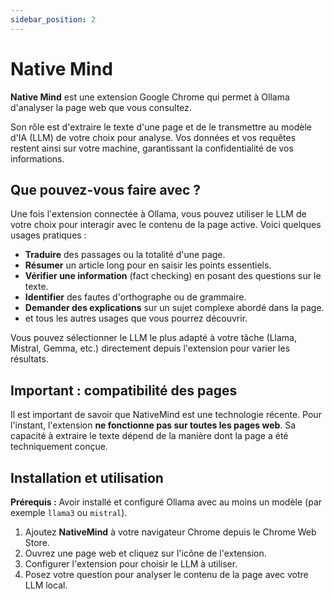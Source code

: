 ```yaml
---
sidebar_position: 2
---
```


# Native Mind

**Native Mind**  est une extension Google Chrome qui permet à Ollama d'analyser la page web que vous consultez.

Son rôle est d'extraire le texte d'une page et de le transmettre au modèle d'IA (LLM) de votre choix pour analyse. Vos données et vos requêtes restent ainsi sur votre machine, garantissant la confidentialité de vos informations.

## Que pouvez-vous faire avec ?

Une fois l'extension connectée à Ollama, vous pouvez utiliser le LLM de votre choix pour interagir avec le contenu de la page active. Voici quelques usages pratiques :

*   **Traduire** des passages ou la totalité d'une page.
*   **Résumer** un article long pour en saisir les points essentiels.
*   **Vérifier une information** (fact checking) en posant des questions sur le texte.
*   **Identifier** des fautes d'orthographe ou de grammaire.
*   **Demander des explications** sur un sujet complexe abordé dans la page.
*   et tous les autres usages que vous pourrez découvrir.

Vous pouvez sélectionner le LLM le plus adapté à votre tâche (Llama, Mistral, Gemma, etc.) directement depuis l'extension pour varier les résultats.

## Important : compatibilité des pages

Il est important de savoir que NativeMind est une technologie récente. Pour l'instant, l'extension **ne fonctionne pas sur toutes les pages web**. Sa capacité à extraire le texte dépend de la manière dont la page a été techniquement conçue.

## Installation et utilisation

**Prérequis :** Avoir installé et configuré Ollama avec au moins un modèle (par exemple `llama3` ou `mistral`).

1.  Ajoutez **NativeMind** à votre navigateur Chrome depuis le Chrome Web Store.
2.  Ouvrez une page web et cliquez sur l'icône de l'extension.
3.  Configurer l'extension pour choisir le LLM à utiliser.
3.  Posez votre question pour analyser le contenu de la page avec votre LLM local.
